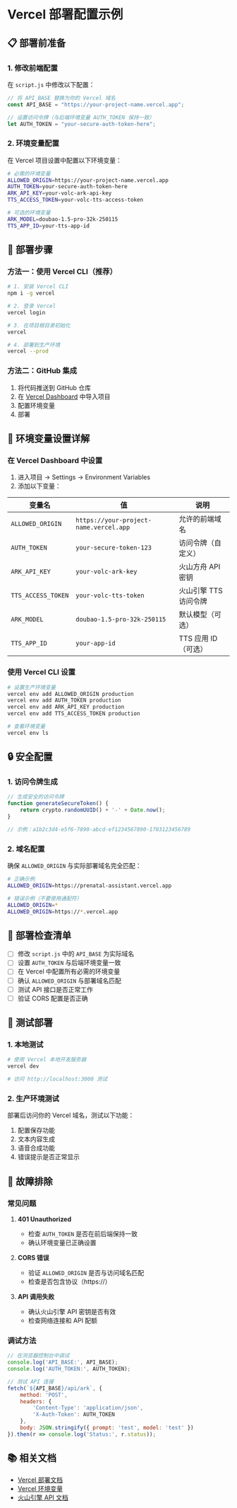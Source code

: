# Vercel 部署配置示例

## 📋 部署前准备

### 1. 修改前端配置

在 `script.js` 中修改以下配置：

```javascript
// 将 API_BASE 替换为你的 Vercel 域名
const API_BASE = "https://your-project-name.vercel.app";

// 设置访问令牌（与后端环境变量 AUTH_TOKEN 保持一致）
let AUTH_TOKEN = "your-secure-auth-token-here";
```

### 2. 环境变量配置

在 Vercel 项目设置中配置以下环境变量：

```bash
# 必需的环境变量
ALLOWED_ORIGIN=https://your-project-name.vercel.app
AUTH_TOKEN=your-secure-auth-token-here
ARK_API_KEY=your-volc-ark-api-key
TTS_ACCESS_TOKEN=your-volc-tts-access-token

# 可选的环境变量
ARK_MODEL=doubao-1.5-pro-32k-250115
TTS_APP_ID=your-tts-app-id
```

## 🚀 部署步骤

### 方法一：使用 Vercel CLI（推荐）

```bash
# 1. 安装 Vercel CLI
npm i -g vercel

# 2. 登录 Vercel
vercel login

# 3. 在项目根目录初始化
vercel

# 4. 部署到生产环境
vercel --prod
```

### 方法二：GitHub 集成

1. 将代码推送到 GitHub 仓库
2. 在 [Vercel Dashboard](https://vercel.com/dashboard) 中导入项目
3. 配置环境变量
4. 部署

## 🔧 环境变量设置详解

### 在 Vercel Dashboard 中设置

1. 进入项目 → Settings → Environment Variables
2. 添加以下变量：

| 变量名 | 值 | 说明 |
|--------|----|---------|
| `ALLOWED_ORIGIN` | `https://your-project-name.vercel.app` | 允许的前端域名 |
| `AUTH_TOKEN` | `your-secure-token-123` | 访问令牌（自定义） |
| `ARK_API_KEY` | `your-volc-ark-key` | 火山方舟 API 密钥 |
| `TTS_ACCESS_TOKEN` | `your-volc-tts-token` | 火山引擎 TTS 访问令牌 |
| `ARK_MODEL` | `doubao-1.5-pro-32k-250115` | 默认模型（可选） |
| `TTS_APP_ID` | `your-app-id` | TTS 应用 ID（可选） |

### 使用 Vercel CLI 设置

```bash
# 设置生产环境变量
vercel env add ALLOWED_ORIGIN production
vercel env add AUTH_TOKEN production
vercel env add ARK_API_KEY production
vercel env add TTS_ACCESS_TOKEN production

# 查看环境变量
vercel env ls
```

## 🔒 安全配置

### 1. 访问令牌生成

```javascript
// 生成安全的访问令牌
function generateSecureToken() {
    return crypto.randomUUID() + '-' + Date.now();
}

// 示例：a1b2c3d4-e5f6-7890-abcd-ef1234567890-1703123456789
```

### 2. 域名配置

确保 `ALLOWED_ORIGIN` 与实际部署域名完全匹配：

```bash
# 正确示例
ALLOWED_ORIGIN=https://prenatal-assistant.vercel.app

# 错误示例（不要使用通配符）
ALLOWED_ORIGIN=*
ALLOWED_ORIGIN=https://*.vercel.app
```

## 📝 部署检查清单

- [ ] 修改 `script.js` 中的 `API_BASE` 为实际域名
- [ ] 设置 `AUTH_TOKEN` 与后端环境变量一致
- [ ] 在 Vercel 中配置所有必需的环境变量
- [ ] 确认 `ALLOWED_ORIGIN` 与部署域名匹配
- [ ] 测试 API 接口是否正常工作
- [ ] 验证 CORS 配置是否正确

## 🧪 测试部署

### 1. 本地测试

```bash
# 使用 Vercel 本地开发服务器
vercel dev

# 访问 http://localhost:3000 测试
```

### 2. 生产环境测试

部署后访问你的 Vercel 域名，测试以下功能：

1. 配置保存功能
2. 文本内容生成
3. 语音合成功能
4. 错误提示是否正常显示

## 🔧 故障排除

### 常见问题

1. **401 Unauthorized**
   - 检查 `AUTH_TOKEN` 是否在前后端保持一致
   - 确认环境变量已正确设置

2. **CORS 错误**
   - 验证 `ALLOWED_ORIGIN` 是否与访问域名匹配
   - 检查是否包含协议（https://）

3. **API 调用失败**
   - 确认火山引擎 API 密钥是否有效
   - 检查网络连接和 API 配额

### 调试方法

```javascript
// 在浏览器控制台中调试
console.log('API_BASE:', API_BASE);
console.log('AUTH_TOKEN:', AUTH_TOKEN);

// 测试 API 连接
fetch(`${API_BASE}/api/ark`, {
    method: 'POST',
    headers: {
        'Content-Type': 'application/json',
        'X-Auth-Token': AUTH_TOKEN
    },
    body: JSON.stringify({ prompt: 'test', model: 'test' })
}).then(r => console.log('Status:', r.status));
```

## 📚 相关文档

- [Vercel 部署文档](https://vercel.com/docs)
- [Vercel 环境变量](https://vercel.com/docs/concepts/projects/environment-variables)
- [火山引擎 API 文档](https://www.volcengine.com/docs/)